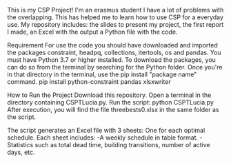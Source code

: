 This is my CSP Project! I'm an erasmus student I have a lot of problems with the overlapping. This has helped me to learn how to use CSP for a everyday use.
My repository includes:
the slides to present my project, 
the first report I made,
an Excel with the output 
a Python file with the code.

Requirement
For use the code you should have downloaded and imported the packages constraint, headpq, collections, itertools, os and pandas.
You must have Python 3.7 or higher installed.
To download the packages, you can do so from the terminal by searching for the Python folder. Once you're in that directory in the terminal, use the pip install "package name" command.
pip install python-constraint pandas xlsxwriter

How to Run the Project
Download this repository.
Open a terminal in the directory containing CSPTLucia.py.
Run the script:
python CSPTLucia.py
After execution, you will find the file threebests0.xlsx in the same folder as the script.

The script generates an Excel file with 3 sheets:
One for each optimal schedule.
Each sheet includes:
-A weekly schedule in table format.
-Statistics such as total dead time, building transitions, number of active days, etc.
